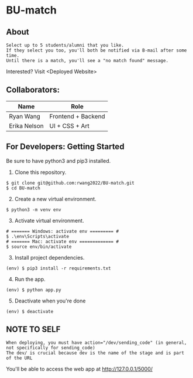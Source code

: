 # BU-match

## About
```
Select up to 5 students/alumni that you like.
If they select you too, you'll both be notified via B-mail after some time.
Until there is a match, you'll see a "no match found" message.
```
Interested? Visit \<Deployed Website\>

## Collaborators:

Name | Role
---- | -----
Ryan Wang | Frontend + Backend 
Erika Nelson | UI + CSS + Art

## For Developers: Getting Started
Be sure to have python3 and pip3 installed. 

1. Clone this repository.
```
$ git clone git@github.com:rwang2022/BU-match.git
$ cd BU-match
```

2. Create a new virtual environment.
```
$ python3 -m venv env
```
3. Activate virtual environment. 
```
# ======= Windows: activate env ========= #
$ .\env\Scripts\activate
# ======= Mac: activate env ============= #
$ source env/bin/activate
```

3. Install project dependencies.
```
(env) $ pip3 install -r requirements.txt
```

4. Run the app.
```
(env) $ python app.py
```

5. Deactivate when you're done
```
(env) $ deactivate
```

## NOTE TO SELF
```
When deploying, you must have action="/dev/sending_code" (in general, not specifically for sending_code)
The dev/ is crucial because dev is the name of the stage and is part of the URL
```
You'll be able to access the web app at http://127.0.0.1/5000/

